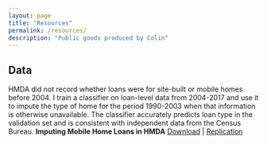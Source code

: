```yaml
---
layout: page
title: "Resources"
permalink: /resources/
description: "Public goods produced by Colin"
---
```


  <section>
    <h2> Data </h2>
      <p>
        <span class="marginnote">HMDA did not record whether loans were for site-built or mobile homes before 2004. I train a classifier on loan-level data from 2004-2017 and use it to impute the type of home for the period 1990-2003 when that information is otherwise unavailable. The classifier accurately predicts loan type in the validation set and is consistent with independent data from the Census Bureau. </span>
        <span class="papertitle"><b>Imputing Mobile Home Loans in HMDA</b></span>
        <span class="paperdetails"> <a href="" target="_blank">Download</a> | <a href="https://github.com/williamsca/manufactured-hmda" target="_blank">Replication</a>
        </span>
      </p>

  </section>